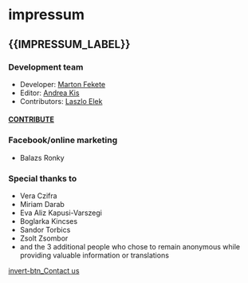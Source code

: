 # impressum

## \{{IMPRESSUM\_LABEL\}}

### Development team

* Developer: [Marton Fekete](https://github.com/martonfekete/)
* Editor: [Andrea Kis](https://github.com/andreakis)
* Contributors: [Laszlo Elek](https://github.com/borazslo)

#### [CONTRIBUTE](https://github.com/martonfekete/ukrainehelp)

### Facebook/online marketing

* Balazs Ronky

### Special thanks to

* Vera Czifra
* Miriam Darab
* Eva Aliz Kapusi-Varszegi
* Boglarka Kincses
* Sandor Torbics
* Zsolt Zsombor
* and the 3 additional people who chose to remain anonymous while providing valuable information or translations

[invert-btn\_Contact us](mailto:ukrainehelphu@gmail.com)
